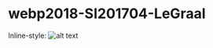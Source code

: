 # webp2018-SI201704-LeGraal

Inline-style:
![alt text](https://s-media-cache-ak0.pinimg.com/736x/85/55/4e/85554ec537d2e674948e9b0aa30a5b98.jpg "Logo Title Text 1")
